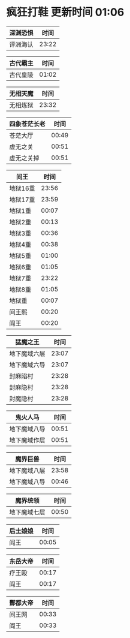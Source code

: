 # 疯狂打鞋 更新时间 01:06

| 深渊恐惧   | 时间    |
|--------|-------|
| 评洲海认 | 23:22 |

| 古代霸主   | 时间    |
|--------|-------|
| 古代皇陵 | 01:02 |

| 无相天魔   | 时间    |
|--------|-------|
| 无相炼狱 | 23:32 |

| 四象苍茫长老   | 时间    |
|--------|-------|
| 苍茫大厅 | 00:49 |
| 虚无之关 | 00:51 |
| 虚无之关掉 | 00:51 |

| 间王   | 时间    |
|--------|-------|
| 地狱16重 | 23:56 |
| 地狱17重 | 23:59 |
| 地狱1重 | 00:07 |
| 地狱2重 | 00:13 |
| 地狱3重 | 00:36 |
| 地狱4重 | 00:38 |
| 地狱5重 | 01:00 |
| 地狱6重 | 01:05 |
| 地狱7重 | 23:22 |
| 地狱8重 | 01:05 |
| 地狱重 | 00:07 |
| 间王熙 | 00:20 |
| 阎王 | 00:20 |

| 猛魔之王   | 时间    |
|--------|-------|
| 地下魔域六层 | 23:07 |
| 地下魔域六导 | 23:07 |
| 封麻陷村 | 23:28 |
| 封麻隐村 | 23:28 |
| 封魔隐村 | 23:28 |

| 鬼火人马   | 时间    |
|--------|-------|
| 地下魔域八导 | 00:51 |
| 地下魔域作层 | 00:51 |

| 魔界巨兽   | 时间    |
|--------|-------|
| 地下魔域八层 | 23:58 |
| 地下魔域八导 | 00:46 |

| 魔界统领   | 时间    |
|--------|-------|
| 地下魔域七层 | 00:50 |

| 后土娘娘   | 时间    |
|--------|-------|
| 阎王 | 00:05 |

| 东岳大帝   | 时间    |
|--------|-------|
| 疗王殴 | 00:17 |
| 阎王 | 00:17 |

| 酆都大帝   | 时间    |
|--------|-------|
| 间王网 | 00:33 |
| 阎王 | 00:33 |